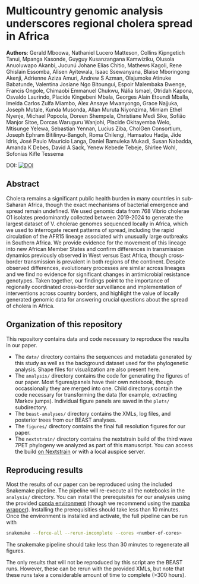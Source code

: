 # Multicountry genomic analysis underscores regional cholera spread in Africa
**Authors**: Gerald Mboowa, Nathaniel Lucero Matteson, Collins Kipngetich Tanui, Mpanga Kasonde, Guyguy Kusanzangana Kamwiziku, Olusola Anuoluwapo Akanbi, Jucunú Johane Elias Chitio, Mathews Kagoli, Rene Ghislain Essomba, Alisen Ayitewala, Isaac Ssewanyana, Blaise Mboringong Akenji, Adrienne Aziza Amuri, Andrew S Azman, Olajumoke Atinuke Babatunde, Valentina Josiane Ngo Bitoungui, Espoir Malembaka Bwenge, Francis Ongole, Chimaobi Emmanuel Chukwu, Nália Ismael, Otridah Kapona, Osvaldo Laurindo, Placide Kingebeni Mbala, Georges Alain Etoundi Mballa, Imelda Carlos Zulfa Miambo, Alex Ansaye Mwanyongo, Grace Najjuka, Joseph Mutale, Kunda Musonda, Allan Muruta Niyonzima, Mirriam Ethel Nyenje, Michael Popoola, Doreen Shempela, Christiane Medi Sike, Sofião Manjor Sitoe, Dorcas Waruguru Wanjohi, Placide Okitayemba Welo, Mtisunge Yelewa, Sebastian Yennan, Lucius Ziba, CholGen Consortium, Joseph Ephram Bitilinyu-Bangoh, Roma Chilengi, Hamsatou Hadja, Jide Idris, José Paulo Maurício Langa, Daniel Bamuleka Mukadi, Susan Nabadda, Amanda K Debes, David A Sack, Yenew Kebede Tebeje, Shirlee Wohl, Sofonias Kifle Tessema

DOI: [![DOI](https://zenodo.org/badge/867277141.svg)](https://doi.org/10.5281/zenodo.14170938)

## Abstract
Cholera remains a significant public health burden in many countries in sub-Saharan Africa, though the exact mechanisms of bacterial emergence and spread remain undefined. 
We used genomic data from 768 Vibrio cholerae O1 isolates predominantly collected between 2019-2024 to generate the largest dataset of V. cholerae genomes sequenced locally in Africa, which we used to interrogate recent patterns of spread, including the rapid circulation of the AFR15 lineage associated with unusually large outbreaks in Southern Africa. 
We provide evidence for the movement of this lineage into new African Member States and confirm differences in transmission dynamics previously observed in West versus East Africa, though cross-border transmission is prevalent in both regions of the continent. 
Despite observed differences, evolutionary processes are similar across lineages and we find no evidence for significant changes in antimicrobial resistance genotypes. 
Taken together, our findings point to the importance of regionally coordinated cross-border surveillance and implementation of interventions across country borders, and highlight the value of locally generated genomic data for answering crucial questions about the spread of cholera in Africa.

## Organization of this repository
This repository contains data and code necessary to reproduce the results in our paper. 
- The `data/` directory contains the sequences and metadata generated by this study as well as the background dataset used for the phylogenetic analysis. Shape files for visualization are also present here.
- The `analysis/` directory contains the code for generating the figures of our paper. Most figures/panels have their own notebook, though occassionally they are merged into one. Child directorys contain the code necessary for transforming the data (for example, extracting Markov jumps). Individual figure panels are saved in the `plots/` subdirectory.
- The `beast-analyses/` directory contains the XMLs, log files, and posterior trees from our BEAST analyses.
- The `figures/` directory contains the final full resolution figures for our paper.
- The `nextstrain/` directory contains the nextstrain build of the third wave 7PET phylogeny we analyzed as part of this manuscript. You can access the build [on Nextstrain](https://nextstrain.org/community/CholGen/Regional-Analysis-2024_wave3) or with a local auspice server. 

## Reproducing results
Most the results of our paper can be reproduced using the included Snakemake pipeline. 
The pipeline will re-execute all the notebooks in the `analysis/` directory. 
You can install the prerequisites for our analyses using the provided [conda environment](environment.yaml) (though we recommend using the [mamba wrapper](https://github.com/mamba-org/mamba)).
Installing the prerequisities should take less than 10 minutes.
Once the environment is installed and activate, the full pipeline can be run with 
```bash
snakemake --force-all --rerun-incomplete --cores <number-of-cores>
```
The snakemake pipeline should take less than 30 minutes to regenerate all figures.

The only results that will not be reproduced by this script are the BEAST runs.
However, these can be rerun with the provided XMLs, but note that these runs take a considerable amount of time to complete (>300 hours).

